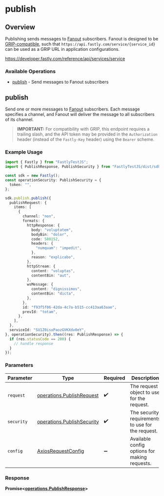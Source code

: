 # publish

## Overview

Publishing sends messages to [Fanout](https://developer.fastly.com/learning/concepts/real-time-messaging/fanout) subscribers. Fanout is designed to be [GRIP-compatible](https://pushpin.org/docs/protocols/grip/), such that `https://api.fastly.com/service/{service_id}` can be used as a GRIP URL in application configurations.

<https://developer.fastly.com/reference/api/services/service>
### Available Operations

* [publish](#publish) - Send messages to Fanout subscribers

## publish

Send one or more messages to [Fanout](https://developer.fastly.com/learning/concepts/real-time-messaging/fanout) subscribers. Each message specifies a channel, and Fanout will deliver the message to all subscribers of its channel.
> **IMPORTANT:** For compatibility with GRIP, this endpoint requires a trailing slash, and the API token may be provided in the `Authorization` header (instead of the `Fastly-Key` header) using the `Bearer` scheme.


### Example Usage

```typescript
import { Fastly } from "FastlyTestJS";
import { PublishResponse, PublishSecurity } from "FastlyTestJS/dist/sdk/models/operations";

const sdk = new Fastly();
const operationSecurity: PublishSecurity = {
  token: "",
};

sdk.publish.publish({
  publishRequest: {
    items: [
      {
        channel: "non",
        formats: {
          httpResponse: {
            body: "voluptatem",
            bodyBin: "dolor",
            code: 580152,
            headers: {
              "numquam": "impedit",
            },
            reason: "explicabo",
          },
          httpStream: {
            content: "voluptas",
            contentBin: "aut",
          },
          wsMessage: {
            content: "dignissimos",
            contentBin: "dicta",
          },
        },
        id: "f93f5f06-42da-4c7a-b515-cc413aa63aae",
        prevId: "totam",
      },
    ],
  },
  serviceId: "SU1Z0isxPaozGVKXdv0eY",
}, operationSecurity).then((res: PublishResponse) => {
  if (res.statusCode == 200) {
    // handle response
  }
});
```

### Parameters

| Parameter                                                                | Type                                                                     | Required                                                                 | Description                                                              |
| ------------------------------------------------------------------------ | ------------------------------------------------------------------------ | ------------------------------------------------------------------------ | ------------------------------------------------------------------------ |
| `request`                                                                | [operations.PublishRequest](../../models/operations/publishrequest.md)   | :heavy_check_mark:                                                       | The request object to use for the request.                               |
| `security`                                                               | [operations.PublishSecurity](../../models/operations/publishsecurity.md) | :heavy_check_mark:                                                       | The security requirements to use for the request.                        |
| `config`                                                                 | [AxiosRequestConfig](https://axios-http.com/docs/req_config)             | :heavy_minus_sign:                                                       | Available config options for making requests.                            |


### Response

**Promise<[operations.PublishResponse](../../models/operations/publishresponse.md)>**

